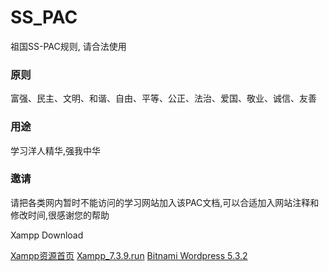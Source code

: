 # SS_PAC
祖国SS-PAC规则, 请合法使用

### 原则
富强、民主、文明、和谐、自由、平等、公正、法治、爱国、敬业、诚信、友善

### 用途
学习洋人精华,强我中华

### 邀请
请把各类网内暂时不能访问的学习网站加入该PAC文档,可以合适加入网站注释和修改时间,很感谢您的帮助

Xampp Download

[Xampp资源首页](https://sourceforge.net/projects/xampp/files/XAMPP%20Linux/ "Source")
[Xampp_7.3.9.run](https://cfhcable.dl.sourceforge.net/project/xampp/XAMPP%20Linux/7.3.9/xampp-linux-x64-7.3.9-0-installer.run "下载Linux安装包")
[Bitnami Wordpress 5.3.2](https://downloads.bitnami.com/files/stacks/wordpress/5.2.3-0/bitnami-wordpress-5.2.3-0-module-linux-x64-installer.run "wordpress5.3.2")
